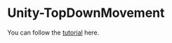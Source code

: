 # Unity-TopDownMovement

You can follow the [tutorial](https://gamedev.finiox.com/top-down-2d-movement-in-unity/) here.
